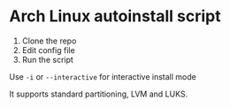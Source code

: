 # Arch Linux autoinstall script

1. Clone the repo
2. Edit config file
3. Run the script

Use `-i` or `--interactive` for interactive install mode  

It supports standard partitioning, LVM and LUKS. 